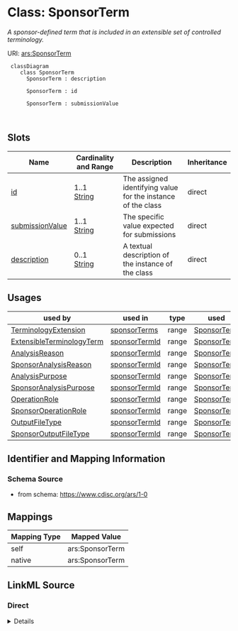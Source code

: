 # Class: SponsorTerm


_A sponsor-defined term that is included in an extensible set of controlled terminology._





URI: [ars:SponsorTerm](https://www.cdisc.org/ars/1-0/SponsorTerm)




```mermaid
 classDiagram
    class SponsorTerm
      SponsorTerm : description
        
      SponsorTerm : id
        
      SponsorTerm : submissionValue
        
      
```



<!-- no inheritance hierarchy -->


## Slots

| Name | Cardinality and Range | Description | Inheritance |
| ---  | --- | --- | --- |
| [id](id.md) | 1..1 <br/> [String](String.md) | The assigned identifying value for the instance of the class | direct |
| [submissionValue](submissionValue.md) | 1..1 <br/> [String](String.md) | The specific value expected for submissions | direct |
| [description](description.md) | 0..1 <br/> [String](String.md) | A textual description of the instance of the class | direct |





## Usages

| used by | used in | type | used |
| ---  | --- | --- | --- |
| [TerminologyExtension](TerminologyExtension.md) | [sponsorTerms](sponsorTerms.md) | range | [SponsorTerm](SponsorTerm.md) |
| [ExtensibleTerminologyTerm](ExtensibleTerminologyTerm.md) | [sponsorTermId](sponsorTermId.md) | range | [SponsorTerm](SponsorTerm.md) |
| [AnalysisReason](AnalysisReason.md) | [sponsorTermId](sponsorTermId.md) | range | [SponsorTerm](SponsorTerm.md) |
| [SponsorAnalysisReason](SponsorAnalysisReason.md) | [sponsorTermId](sponsorTermId.md) | range | [SponsorTerm](SponsorTerm.md) |
| [AnalysisPurpose](AnalysisPurpose.md) | [sponsorTermId](sponsorTermId.md) | range | [SponsorTerm](SponsorTerm.md) |
| [SponsorAnalysisPurpose](SponsorAnalysisPurpose.md) | [sponsorTermId](sponsorTermId.md) | range | [SponsorTerm](SponsorTerm.md) |
| [OperationRole](OperationRole.md) | [sponsorTermId](sponsorTermId.md) | range | [SponsorTerm](SponsorTerm.md) |
| [SponsorOperationRole](SponsorOperationRole.md) | [sponsorTermId](sponsorTermId.md) | range | [SponsorTerm](SponsorTerm.md) |
| [OutputFileType](OutputFileType.md) | [sponsorTermId](sponsorTermId.md) | range | [SponsorTerm](SponsorTerm.md) |
| [SponsorOutputFileType](SponsorOutputFileType.md) | [sponsorTermId](sponsorTermId.md) | range | [SponsorTerm](SponsorTerm.md) |






## Identifier and Mapping Information







### Schema Source


* from schema: https://www.cdisc.org/ars/1-0





## Mappings

| Mapping Type | Mapped Value |
| ---  | ---  |
| self | ars:SponsorTerm |
| native | ars:SponsorTerm |





## LinkML Source

<!-- TODO: investigate https://stackoverflow.com/questions/37606292/how-to-create-tabbed-code-blocks-in-mkdocs-or-sphinx -->

### Direct

<details>
```yaml
name: SponsorTerm
description: A sponsor-defined term that is included in an extensible set of controlled
  terminology.
from_schema: https://www.cdisc.org/ars/1-0
rank: 1000
slots:
- id
- submissionValue
- description

```
</details>

### Induced

<details>
```yaml
name: SponsorTerm
description: A sponsor-defined term that is included in an extensible set of controlled
  terminology.
from_schema: https://www.cdisc.org/ars/1-0
rank: 1000
attributes:
  id:
    name: id
    description: The assigned identifying value for the instance of the class.
    from_schema: https://www.cdisc.org/ars/1-0
    rank: 1000
    identifier: true
    alias: id
    owner: SponsorTerm
    domain_of:
    - ReportingEvent
    - AnalysisCategorization
    - AnalysisCategory
    - Analysis
    - AnalysisMethod
    - Operation
    - ReferencedOperationRelationship
    - Output
    - OutputDisplay
    - DisplaySubSection
    - AnalysisSet
    - GroupingFactor
    - Group
    - DataSubset
    - ReferenceDocument
    - TerminologyExtension
    - SponsorTerm
    range: string
    required: true
  submissionValue:
    name: submissionValue
    description: The specific value expected for submissions.
    from_schema: https://www.cdisc.org/ars/1-0
    rank: 1000
    alias: submissionValue
    owner: SponsorTerm
    domain_of:
    - SponsorTerm
    range: string
    required: true
  description:
    name: description
    description: A textual description of the instance of the class.
    from_schema: https://www.cdisc.org/ars/1-0
    rank: 1000
    alias: description
    owner: SponsorTerm
    domain_of:
    - Analysis
    - AnalysisMethod
    - ReferencedOperationRelationship
    - CodeParameter
    - SponsorTerm
    range: string

```
</details>